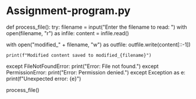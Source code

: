# Assignment-program.py
def process_file(): try: filename = input("Enter the filename to read: ") with open(filename, "r") as infile: content = infile.read()

with open("modified_" + filename, "w") as outfile:
        outfile.write(content[::-1])

    print(f"Modified content saved to modified_{filename}")
except FileNotFoundError:
    print("Error: File not found.")
except PermissionError:
    print("Error: Permission denied.")
except Exception as e:
    print(f"Unexpected error: {e}")

process_file()

